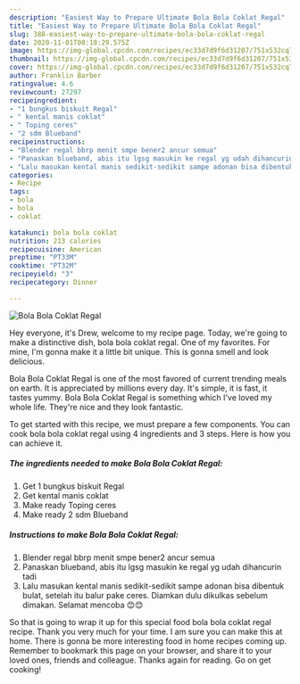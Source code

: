 ```yaml
---
description: "Easiest Way to Prepare Ultimate Bola Bola Coklat Regal"
title: "Easiest Way to Prepare Ultimate Bola Bola Coklat Regal"
slug: 388-easiest-way-to-prepare-ultimate-bola-bola-coklat-regal
date: 2020-11-01T08:18:29.575Z
image: https://img-global.cpcdn.com/recipes/ec33d7d9f6d31207/751x532cq70/bola-bola-coklat-regal-foto-resep-utama.jpg
thumbnail: https://img-global.cpcdn.com/recipes/ec33d7d9f6d31207/751x532cq70/bola-bola-coklat-regal-foto-resep-utama.jpg
cover: https://img-global.cpcdn.com/recipes/ec33d7d9f6d31207/751x532cq70/bola-bola-coklat-regal-foto-resep-utama.jpg
author: Franklin Barber
ratingvalue: 4.6
reviewcount: 27297
recipeingredient:
- "1 bungkus biskuit Regal"
- " kental manis coklat"
- " Toping ceres"
- "2 sdm Blueband"
recipeinstructions:
- "Blender regal bbrp menit smpe bener2 ancur semua"
- "Panaskan blueband, abis itu lgsg masukin ke regal yg udah dihancurin tadi"
- "Lalu masukan kental manis sedikit-sedikit sampe adonan bisa dibentuk bulat, setelah itu balur pake ceres. Diamkan dulu dikulkas sebelum dimakan. Selamat mencoba 😊😊"
categories:
- Recipe
tags:
- bola
- bola
- coklat

katakunci: bola bola coklat 
nutrition: 213 calories
recipecuisine: American
preptime: "PT33M"
cooktime: "PT32M"
recipeyield: "3"
recipecategory: Dinner

---
```



![Bola Bola Coklat Regal](https://img-global.cpcdn.com/recipes/ec33d7d9f6d31207/751x532cq70/bola-bola-coklat-regal-foto-resep-utama.jpg)

Hey everyone, it's Drew, welcome to my recipe page. Today, we're going to make a distinctive dish, bola bola coklat regal. One of my favorites. For mine, I'm gonna make it a little bit unique. This is gonna smell and look delicious.

Bola Bola Coklat Regal is one of the most favored of current trending meals on earth. It is appreciated by millions every day. It's simple, it is fast, it tastes yummy. Bola Bola Coklat Regal is something which I've loved my whole life. They're nice and they look fantastic.




To get started with this recipe, we must prepare a few components. You can cook bola bola coklat regal using 4 ingredients and 3 steps. Here is how you can achieve it.

<!--inarticleads1-->

##### The ingredients needed to make Bola Bola Coklat Regal:

1. Get 1 bungkus biskuit Regal
1. Get  kental manis coklat
1. Make ready  Toping ceres
1. Make ready 2 sdm Blueband




<!--inarticleads2-->

##### Instructions to make Bola Bola Coklat Regal:

1. Blender regal bbrp menit smpe bener2 ancur semua
1. Panaskan blueband, abis itu lgsg masukin ke regal yg udah dihancurin tadi
1. Lalu masukan kental manis sedikit-sedikit sampe adonan bisa dibentuk bulat, setelah itu balur pake ceres. Diamkan dulu dikulkas sebelum dimakan. Selamat mencoba 😊😊




So that is going to wrap it up for this special food bola bola coklat regal recipe. Thank you very much for your time. I am sure you can make this at home. There is gonna be more interesting food in home recipes coming up. Remember to bookmark this page on your browser, and share it to your loved ones, friends and colleague. Thanks again for reading. Go on get cooking!
